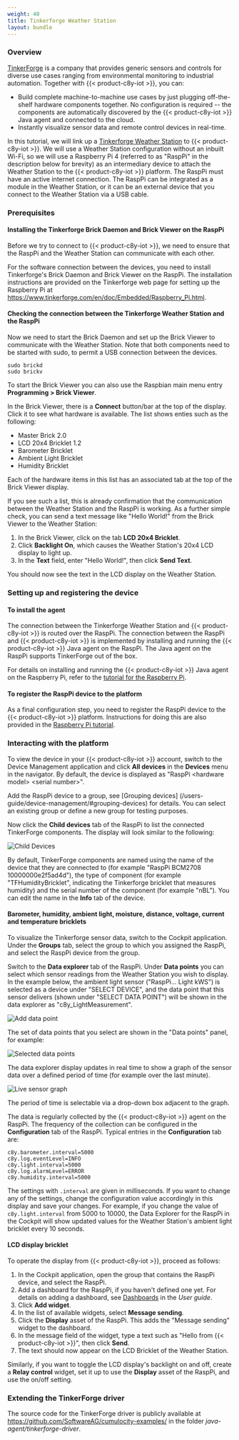 ```yaml
---
weight: 40
title: Tinkerforge Weather Station
layout: bundle
---
```



### Overview

[TinkerForge](http://tinkerforge.com) is a company that provides generic sensors and controls for diverse use cases ranging from environmental monitoring to industrial automation. Together with {{< product-c8y-iot >}}, you can:

* Build complete machine-to-machine use cases by just plugging off-the-shelf hardware components together. No configuration is required -- the components are automatically discovered by the {{< product-c8y-iot >}} Java agent and connected to the cloud.
* Instantly visualize sensor data and remote control devices in real-time.

In this tutorial, we will link up a [Tinkerforge Weather Station](https://www.tinkerforge.com/en/doc/Kits/WeatherStation/WeatherStation.html) to {{< product-c8y-iot >}}. We will use a Weather Station configuration without an inbuilt Wi-Fi, so we will use a Raspberry Pi 4 (referred to as "RaspPi" in the description below for brevity) as an intermediary device to attach the Weather Station to the {{< product-c8y-iot >}} platform. The RaspPi must have an active internet connection. The RaspPi can be integrated as a module in the Weather Station, or it can be an external device that you connect to the Weather Station via a USB cable.

### Prerequisites

#### Installing the Tinkerforge Brick Daemon and Brick Viewer on the RaspPi

Before we try to connect to {{< product-c8y-iot >}}, we need to ensure that the RaspPi and the Weather Station can communicate with each other.

For the software connection between the devices, you need to install  Tinkerforge's Brick Daemon and Brick Viewer on the RaspPi. The installation instructions are provided on the Tinkerforge web page for setting up the Raspberry Pi at https://www.tinkerforge.com/en/doc/Embedded/Raspberry_Pi.html.


#### Checking the connection between the Tinkerforge Weather Station and the RaspPi

Now we need to start the Brick Daemon and set up the Brick Viewer to communicate with the Weather Station. Note that both components need to be started with sudo, to permit a USB connection between the devices.

````console
sudo brickd  
sudo brickv
````

To start the Brick Viewer you can also use the Raspbian main menu entry **Programming > Brick Viewer**.

In the Brick Viewer, there is a **Connect** button/bar at the top of the display. Click it to see what hardware is available. The list shows enties such as the following:

* Master Brick 2.0
* LCD 20x4 Bricklet 1.2
* Barometer Bricklet
* Ambient Light Bricklet
* Humidity Bricklet

Each of the hardware items in this list has an associated tab at the top of the Brick Viewer display.

If you see such a list, this is already confirmation that the communication between the Weather Station and the RaspPi is working. As a further simple check, you can send a text message like "Hello World!" from the Brick Viewer to the Weather Station:

1. In the Brick Viewer, click on the tab **LCD 20x4 Bricklet**.
2. Click **Backlight On**, which causes the Weather Station's 20x4 LCD display to light up.
3. In the **Text** field, enter "Hello World!", then click **Send Text**.

You should now see the text in the LCD display on the Weather Station.

### Setting up and registering the device

#### To install the agent

The connection between the Tinkerforge Weather Station and {{< product-c8y-iot >}} is routed over the RaspPi. The connection between the RaspPi and {{< product-c8y-iot >}} is implemented by installing and running the {{< product-c8y-iot >}} Java agent on the RaspPi. The Java agent on the RaspPi supports TinkerForge out of the box.

For details on installing and running the {{< product-c8y-iot >}} Java agent on the Raspberry Pi, refer to the [tutorial for the Raspberry Pi](../raspberry-pi-4).

<!-- ![Raspberry Pi and TinkerForge](/images/device-demos/tinkerforge/tinkerforge.jpg) -->

#### To register the RaspPi device to the platform

As a final configuration step, you need to register the RaspPi device to the {{< product-c8y-iot >}} platform. Instructions for doing this are also provided in the [Raspberry Pi tutorial](../raspberry-pi-4).

### Interacting with the platform

To view the device in your {{< product-c8y-iot >}} account, switch to the Device Management application and click **All devices** in the **Devices** menu in the navigator. By default, the device is displayed as "RaspPi \<hardware model> \<serial number>".

Add the RaspPi device to a group, see [Grouping devices] (/users-guide/device-management/#grouping-devices) for details. You can select an existing group or define a new group for testing purposes.

Now click the **Child devices** tab of the RaspPi to list the connected TinkerForge components. The display will look similar to the following:

![Child Devices](/images/device-demos/tinkerforge/tinkerforge-child-devices.png)

By default, TinkerForge components are named using the name of the device that they are connected to (for example "RaspPi BCM2708 10000000e2f5ad4d"), the type of component (for example "TFHumidityBricklet", indicating the Tinkerforge bricklet that measures humidity) and the serial number of the component (for example "nBL"). You can edit the name in the **Info** tab of the device.


#### Barometer, humidity, ambient light, moisture, distance, voltage, current and temperature bricklets

To visualize the Tinkerforge sensor data, switch to the Cockpit application. Under the **Groups** tab, select the group to which you assigned the RaspPi, and select the RaspPi device from the group.

Switch to the **Data explorer** tab of the RaspPi. Under **Data points** you can select which sensor readings from the Weather Station you wish to display. In the example below, the ambient light sensor ("RaspPi... Light kWS") is selected as a device under "SELECT DEVICE", and the data point that this sensor delivers (shown under "SELECT DATA POINT") will be shown in the data explorer as "c8y\_LightMeasurement".

![Add data point](/images/device-demos/tinkerforge/tinkerforge-add-data-point.png)

The set of data points that you select are shown in the "Data points" panel, for example:

![Selected data points](/images/device-demos/tinkerforge/tinkerforge-selected-data-points.png)

The data explorer display updates in real time to show a graph of the sensor data over a defined period of time (for example over the last minute).

![Live sensor graph](/images/device-demos/tinkerforge/tinkerforge-live-sensor-graph.png)

The period of time is selectable via a drop-down box adjacent to the graph.

The data is regularly collected by the {{< product-c8y-iot >}} agent on the RaspPi. The frequency of the collection can be configured in the **Configuration** tab of the RaspPi. Typical entries in the **Configuration** tab are:

````console
c8y.barometer.interval=5000
c8y.log.eventLevel=INFO
c8y.light.interval=5000
c8y.log.alarmLevel=ERROR
c8y.humidity.interval=5000
````

The settings with `.interval` are given in milliseconds. If you want to change any of the settings, change the configuration value accordingly in this display and save your changes. For example, if you change the value of `c8y.light.interval` from 5000 to 10000, the Data Explorer for the RaspPi in the Cockpit will show updated values for the Weather Station's ambient light bricklet every 10 seconds.

<!-- omitting the PTC bricklet for the updated demo doc
#### PTC bricklet

![PTC bricklet](/images/device-demos/tinkerforge/ptc.jpg)

In addition to the polling interval, you can also configure the wire mode of the PTC bricklet via the "c8y.ptc.wiremode" option. For more information on wire mode [visit the TinkerForge online documentation](http://www.tinkerforge.com/en/doc/Hardware/Bricklets/PTC.html).
-->


#### LCD display bricklet

<!--
![LCD 20x4 Display Bricklet](/images/device-demos/tinkerforge/lcd12_20x4.jpg)
-->

To operate the display from {{< product-c8y-iot >}}, proceed as follows:

1. In the Cockpit application, open the group that contains the RaspPi device, and select the RaspPi.
2. Add a dashboard for the RaspPi, if you haven't defined one yet. For details on adding a dashboard, see [Dashboards](/users-guide/cockpit/#dashboards) in the *User guide*.
3. Click **Add widget**.
4. In the list of available widgets, select **Message sending**.
5. Click the **Display** asset of the RaspPi. This adds the "Message sending" widget to the dashboard.
6. In the message field of the widget, type a text such as "Hello from {{< product-c8y-iot >}}", then click **Send**.
7. The text should now appear on the LCD Bricklet of the Weather Station.

Similarly, if you want to toggle the LCD display's backlight on and off, create a **Relay control** widget, set it up to use the **Display** asset of the RaspPi, and use the on/off setting.

<!-- omitting this for the updated demo doc

![Display usage](/images/device-demos/tinkerforge/tinkerforgedisplay.png)

The display has four buttons at the bottom. Operating these buttons will send an event to {{< product-c8y-iot >}} which is shown on the **Events** tab. You can process this event, for example, using a CEP statement. The event is of type "c8y\_ButtonPressedEvent". The number of the button is part of the text of the event.

![Events](/images/device-demos/tinkerforge/tinkerforgeevents.png)

-->

<!-- omitting this for the updated demo doc

#### 4x7 Segment Display bricklet

![4x7 Segment Display bricklet](/images/device-demos/tinkerforge/4x7_segment_display.jpg)

The 4x7 Segment Display's implementation is similar to that of the LCD Display bricklet. In addition you can set the display brightness in the Configuration panel through the "c8y.4x7segmentdisplay.brightness" option (Max: 7, Min: 1, Default: 4).

-->

<!-- omitting this for the updated demo doc

#### Remote Switch bricklet

![Remote Switch bricklet](/images/device-demos/tinkerforge/remote_switch.jpg)

##### Configuration

The Remote Switch bricklet can be used to toggle on and off various remote sockets, lamps, and so on. It supports three types of addressing.

* Type A addressing: To add a predefined type A device to the Remote Switch bricklet, append the following lines to the Configuration panel:

```
c8y.remoteswitch.<device name>.type=A
c8y.remoteswitch.<device name>.houseCode=<house code>
c8y.remoteswitch.<device name>.receiverCode=<receiver code>
```

Where:

&lt;device name&gt; - the name of the device(for example socket1, lamp1, and so on)
&lt;house code&gt; - 5-bit integer (0 to 31)
&lt;receiver code&gt; - 5-bit integer (0 to 31)

* Type B addressing: To add a predefined type B device to the Remote Switch bricklet, append the following lines to the Configuration panel:

```
c8y.remoteswitch.<device name>.type=B
c8y.remoteswitch.<device name>.address=<address>
c8y.remoteswitch.<device name>.unit=<unit>
```

Where:

&lt;device name&gt; - the name of the device(for example socket1, lamp1, and so on).
&lt;address&gt; - 16-bit integer (0 to 65534)
&lt;unit&gt; - 4-bit integer (0 to 15)

* Type C addressing: To add a predefined type C device to the Remote Switch bricklet, append the following lines to the Configuration panel:

```
c8y.remoteswitch.<device name>.type=C
c8y.remoteswitch.<device name>.systemCode=<system code>
c8y.remoteswitch.<device name>.deviceCode=<device code>
```

Where:

&lt;device name&gt; - the name of the device (for example socket1, lamp1, and so on).
&lt;system code&gt; - 4-bit character (A to P)
&lt;device code&gt; - 4-bit integer (0 to 15)

For more information on Remote Switch addressing please refer to the TinkerForge web page http://www.tinkerforge.com/en/doc/Hardware/Bricklets/Remote_Switch.html.

##### Control

The devices can be switched on and off, in alphabetical order, using the `c8y_RelayArray` operation. "OPEN" would mean off and "CLOSED" - on.

Example: An operation

```json
"c8y_RelayArray" : [
	"OPEN",
	"CLOSED"
]
```

on a Remote Switch bricklet with the following configuration

```
c8y.remotebricklet.device2.type=B
c8y.remotebricklet.device2.address=31337
c8y.remotebricklet.device2.unit=7
c8y.remotebricklet.device1.type=C
c8y.remotebricklet.device1.systemCode=B
c8y.remotebricklet.device1.deviceCode=13
```

will turn off "device2" and turn on "device1".

-->

<!-- omitting this for the updated demo doc

#### Dual Relay Bricklet

![Dual Relay Bricklet](/images/device-demos/tinkerforge/dual_relay.jpg)

The dual relay bricklet consists of two relays. Each relay has three terminals such that the terminal in the middle is electrically connected to the terminal left or right depending on the relay state.

##### Control

The Dual Relay bricklet can be switched with the `c8y_RelayArray` operation.

```json
"c8y_RelayArray" : [
	"OPEN",
	"CLOSED"
]
```

For example, the operation above will set the state of relay one to "OPEN" and relay two to "CLOSED".

-->

<!-- omitting this for the updated demo doc

#### IO16 bricklet

![IO16 Bricklet](/images/device-demos/tinkerforge/io16.jpg)

##### Configuration

The IO16 bricklet consist of two ports 8-pins each. It can be configured through the Configuration panel. Available options are:

```json
	c8y.io16.porta.direction=<direction>
	c8y.io16.porta.value=<value>
	c8y.io16.portb.direction=<direction>
	c8y.io16.portb.value=<value>
```

Where:

* &lt;direction&gt; is an 8-bit integer(0 to 255) direction mask. 0 - output, 1 - input.
* &lt;value&gt; is an 8-bit integer(0 to 255) value mask describing the type of input or the output value respectively. If a pin is set as output 1 and 0 will simply be the logical values. In case the pin is set as input 1 would mean pull up input and 0 would be default input.

For example, configuring port B direction to 192(11000000) and value to 88(01011000), would mean:
* pins B3, B4 are set as output with logical value 1(3,3/5 V)
* pins B0, B1, B2, B5 are set as output with logical value 0(0V)
* pin B6 is set as input with pull up
* pin B7 is set as default input

##### Control

The IO16 outputs can be switched with a `c8y_RelayArray` operation.

```json
"c8y_RelayArray" : [
	"OPEN",
	"OPEN",
	"CLOSED",
	"OPEN"
]
```

This operation will find up to four outputs starting from A0 to B7 and switch them.

-->

<!-- omitting this for the updated demo doc

#### Distance InfraRed and UltraSound bricklets

Additionally to providing measurement data, the Distance US and IR bricklets also send events. Similar to a button press on the display, interrupting the sensor of the distance bricklets will send an event. The event can be seen on the "Events" tab of the distance bricklet and can be post-processed with [CEP](/concepts/realtime). The type of the event is "c8y\_EntranceEvent". Additionally the following configuration options are provided:

* c8y.distanceir.eventSlackTime, c8y.distanceus.eventSlackTime - sets the minimum time between events. Time is in ms. Default is 10000ms.
* c8y.distanceir.eventTreshold - sets the minimum distance in mm that would trigger an event.  Default is 400mm;
* c8y.distanceus.eventTreshold - sets the minimum distance in % that would trigger an event. Default is 25%;

Note: The DistanceUS bricklet measures distance in percentages, where 0% would be around 2cm and 100% would be approximately 400cm.  This is because the relation between the distance value and the actual distance depends on the exact value of the 5V supply voltage(deviations in the supply voltage result in deviations in the measured distance values) and is non-linear (resolution is bigger at close range).

-->

<!-- omitting this for the updated demo doc

#### GPS bricklet

![GPS Bricklet](/images/device-demos/tinkerforge/gps.jpg)

The GPS bricklet will report its current location and send location updates as the device moves. The current location is shown in Device Management on a map and the movement history can be visualized.

![Location](/images/device-demos/tinkerforge/tinkerforgetracing.png)

-->

### Extending the TinkerForge driver

The source code for the TinkerForge driver is publicly available at https://github.com/SoftwareAG/cumulocity-examples/ in the folder _java-agent/tinkerforge-driver_.
